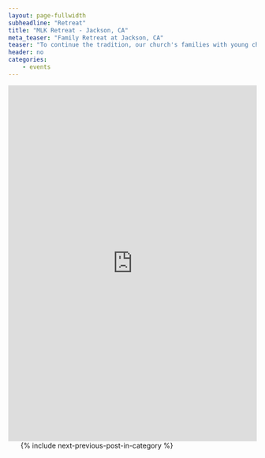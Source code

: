 ```yaml
---
layout: page-fullwidth
subheadline: "Retreat"
title: "MLK Retreat - Jackson, CA"
meta_teaser: "Family Retreat at Jackson, CA"
teaser: "To continue the tradition, our church's families with young children had a retreat this year in Jackson, CA, at a beautiful farm house overlooking gorgeous landscapes. Enjoy this collection of photos."
header: no
categories:
    - events
---
```

<!--more-->
<div class="flex-video"> <iframe width="100%" height="720" src="http://rgb-scale.com/vacsfj336/index.php/photo-galleries/122-mlk-retreat-2015-jackson-ca" frameborder="0" allowfullscreen=""></iframe></div>
<div class="small-12 columns" style="padding: 0px; border-bottom: none;">
    <p>&nbsp;</p>
    {% include next-previous-post-in-category %}
</div>
